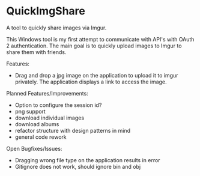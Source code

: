# QuickImgShare
A tool to quickly share images via Imgur.

This Windows tool is my first attempt to communicate with API's with OAuth 2 authentication. The main goal is to quickly upload images to Imgur to share them with friends.

Features:
* Drag and drop a jpg image on the application to upload it to imgur privately. The application displays a link to access the image.

Planned Features/Improvements:
* Option to configure the session id?
* png support
* download individual images
* download albums
* refactor structure with design patterns in mind
* general code rework

Open Bugfixes/Issues:
* Dragging wrong file type on the application results in error
* Gitignore does not work, should ignore bin and obj

